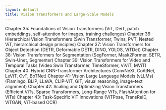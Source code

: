 ```yaml
---
layout: default
title: Vision Transformers and Large-Scale Models
---
```


Chapter 35: Foundations of Vision Transformers
(ViT, DeiT, patch embeddings, self-attention for images, training challenges)
Chapter 36: Hierarchical Vision Transformers
(Swin Transformer, Twins, PVT, Nested ViT, hierarchical design principles)
Chapter 37: Vision Transformers for Object Detection
(DETR, Deformable DETR, DINO, YOLOS, ViTDet)
Chapter 38: Vision Transformers for Segmentation
(SegFormer, Mask2Former, SETR, Swin-Unet, Segmenter)
Chapter 39: Vision Transformers for Video and Temporal Tasks
(Video Swin Transformer, TimeSformer, ViViT, MViT)
Chapter 40: Hybrid CNN-Transformer Architectures
(ConvNeXt, CoAtNet, LeViT, CvT, BoTNet)
Chapter 41: Vision Large Language Models (vLLMs)
(Flamingo, BLIP, LLaVA, CLIP-ViT, GIT, visual reasoning, image-text alignment)
Chapter 42: Scaling and Optimizing Vision Transformers
(Efficient ViTs, Sparse Transformers, Long-Range ViTs, FlashAttention for ViTs)
Chapter 43: Task-Specific ViT Innovations
(ViTPose, TransReID, ViTGAN, ViT-based OCR)
